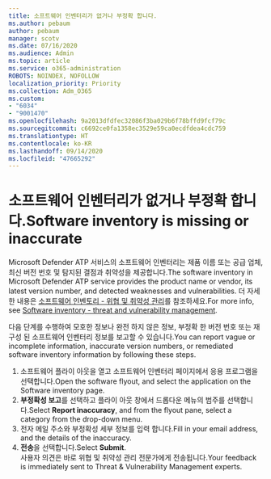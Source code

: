 ```yaml
---
title: 소프트웨어 인벤터리가 없거나 부정확 합니다.
ms.author: pebaum
author: pebaum
manager: scotv
ms.date: 07/16/2020
ms.audience: Admin
ms.topic: article
ms.service: o365-administration
ROBOTS: NOINDEX, NOFOLLOW
localization_priority: Priority
ms.collection: Adm_O365
ms.custom:
- "6034"
- "9001470"
ms.openlocfilehash: 9a2013dfdfec32086f3ba029b6f78bffd9fcf79c
ms.sourcegitcommit: c6692ce0fa1358ec3529e59ca0ecdfdea4cdc759
ms.translationtype: HT
ms.contentlocale: ko-KR
ms.lasthandoff: 09/14/2020
ms.locfileid: "47665292"
---
```

# <a name="software-inventory-is-missing-or-inaccurate"></a><span data-ttu-id="cd208-102">소프트웨어 인벤터리가 없거나 부정확 합니다.</span><span class="sxs-lookup"><span data-stu-id="cd208-102">Software inventory is missing or inaccurate</span></span>

<span data-ttu-id="cd208-103">Microsoft Defender ATP 서비스의 소프트웨어 인벤터리는 제품 이름 또는 공급 업체, 최신 버전 번호 및 탐지된 결점과 취약성을 제공합니다.</span><span class="sxs-lookup"><span data-stu-id="cd208-103">The software inventory in Microsoft Defender ATP service provides the product name or vendor, its latest version number, and detected weaknesses and vulnerabilities.</span></span> <span data-ttu-id="cd208-104">더 자세한 내용은 [소프트웨어 인벤토리 - 위협 및 취약성 관리](https://docs.microsoft.com/windows/security/threat-protection/microsoft-defender-atp/tvm-software-inventory)를 참조하세요.</span><span class="sxs-lookup"><span data-stu-id="cd208-104">For more info, see [Software inventory - threat and vulnerability management](https://docs.microsoft.com/windows/security/threat-protection/microsoft-defender-atp/tvm-software-inventory).</span></span>

<span data-ttu-id="cd208-105">다음 단계를 수행하여 모호한 정보나 완전 하지 않은 정보, 부정확 한 버전 번호 또는 재구성 된 소프트웨어 인벤터리 정보를 보고할 수 있습니다.</span><span class="sxs-lookup"><span data-stu-id="cd208-105">You can report vague or incomplete information, inaccurate version numbers, or remediated software inventory information by following these steps.</span></span>  

1. <span data-ttu-id="cd208-106">소프트웨어 플라이 아웃을 열고 소프트웨어 인벤터리 페이지에서 응용 프로그램을 선택합니다.</span><span class="sxs-lookup"><span data-stu-id="cd208-106">Open the software flyout, and select the application on the Software inventory page.</span></span>
2. <span data-ttu-id="cd208-107">**부정확성 보고**를 선택하고 플라이 아웃 창에서 드롭다운 메뉴의 범주를 선택합니다.</span><span class="sxs-lookup"><span data-stu-id="cd208-107">Select **Report inaccuracy**, and from the flyout pane, select a category from the drop-down menu.</span></span>
3. <span data-ttu-id="cd208-108">전자 메일 주소와 부정확성 세부 정보를 입력 합니다.</span><span class="sxs-lookup"><span data-stu-id="cd208-108">Fill in your email address, and the details of the inaccuracy.</span></span>
4. <span data-ttu-id="cd208-109">**전송**을 선택합니다.</span><span class="sxs-lookup"><span data-stu-id="cd208-109">Select **Submit**.</span></span></br>
    <span data-ttu-id="cd208-110">사용자 의견은 바로 위협 및 취약성 관리 전문가에게 전송됩니다.</span><span class="sxs-lookup"><span data-stu-id="cd208-110">Your feedback is immediately sent to Threat & Vulnerability Management experts.</span></span>